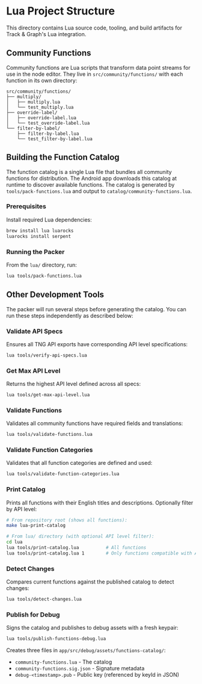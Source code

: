 # Lua Project Structure

This directory contains Lua source code, tooling, and build artifacts for Track & Graph's Lua integration.

## Community Functions

Community functions are Lua scripts that transform data point streams for use in the node editor. They live in `src/community/functions/` with each function in its own directory:

```
src/community/functions/
├── multiply/
│   ├── multiply.lua
│   └── test_multiply.lua
├── override-label/
│   ├── override-label.lua
│   └── test_override-label.lua
└── filter-by-label/
    ├── filter-by-label.lua
    └── test_filter-by-label.lua
```

## Building the Function Catalog 

The function catalog is a single Lua file that bundles all community functions for distribution. The Android app downloads this catalog at runtime to discover available functions. The catalog is generated by `tools/pack-functions.lua` and output to `catalog/community-functions.lua`.

### Prerequisites

Install required Lua dependencies:

```bash
brew install lua luarocks
luarocks install serpent
```

### Running the Packer

From the `lua/` directory, run:

```bash
lua tools/pack-functions.lua
```

## Other Development Tools

The packer will run several steps before generating the catalog. You can run these steps independently as described below:

### Validate API Specs
Ensures all TNG API exports have corresponding API level specifications:
```bash
lua tools/verify-api-specs.lua
```

### Get Max API Level
Returns the highest API level defined across all specs:
```bash
lua tools/get-max-api-level.lua
```

### Validate Functions
Validates all community functions have required fields and translations:
```bash
lua tools/validate-functions.lua
```

### Validate Function Categories
Validates that all function categories are defined and used:
```bash
lua tools/validate-function-categories.lua
```

### Print Catalog
Prints all functions with their English titles and descriptions. Optionally filter by API level:
```bash
# From repository root (shows all functions):
make lua-print-catalog

# From lua/ directory (with optional API level filter):
cd lua
lua tools/print-catalog.lua          # All functions
lua tools/print-catalog.lua 1        # Only functions compatible with API level 1
```

### Detect Changes
Compares current functions against the published catalog to detect changes:
```bash
lua tools/detect-changes.lua
```

### Publish for Debug
Signs the catalog and publishes to debug assets with a fresh keypair:
```bash
lua tools/publish-functions-debug.lua
```
Creates three files in `app/src/debug/assets/functions-catalog/`:
- `community-functions.lua` - The catalog
- `community-functions.sig.json` - Signature metadata
- `debug-<timestamp>.pub` - Public key (referenced by keyId in JSON)
